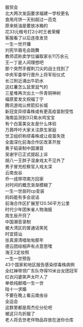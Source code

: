 服贸会  
北大两次发函要求福建一学校更名  
食用月饼一天别超过一百克  
原来蚝油是要放冰箱的  
花33元租号打2小时王者荣耀  
客服看了以后连夜发货  
一生一世开播  
刘宪华眉毛会跳舞  
教师谎称卖学位骗取家长11万余元  
王一丁是人间理想吧  
那个突然手握刺刀尖的战士找到了  
中央军委举行晋升上将军衔仪式  
长江附近涌出牛奶水  
这红薯怎么鼠里鼠气的  
三星堆再次出土一件青铜神树  
福原爱发文祝福丁宁  
腾讯游戏认修箭扣长城  
新冠变异缪毒株或有更高疫苗耐受性  
海南监测到3只紫水鸡宝宝  
有个白富美女友是什么体验  
万茜呼吁大家关注原生家庭  
世卫组织称缪毒株或让疫苗失效  
全面深化前海合作区改革开放  
黄子韬录制中国潮音  
吴谢宇已正式提起上诉  
胡八一王胖子湿身戏太不见外了  
男子冒充检察官入戏太深  
云南虫谷  
乔一成带项南方回家  
对时间的概念渐渐模糊了  
一生一世辰时cp变装  
妈妈能有多会说话  
前海合作区扩展至120.56平方公里  
时代少年团朱雀人物海报  
周生辰开窍了  
中国潮音录制  
被大湾区的普通话笑死  
时宜搭讪  
张真源清唱匆匆那年  
德云团综相声有点意思嘿  
海王2定妆照  
一生一世预告  
43个国家和地区报告感染缪毒株病例  
全红婵带领广东队夺得10米台女团冠军  
红衣闪婆笑声太吓人了  
单依纯献唱一生一世  
陆十一求婚  
不要在晚上看云南虫谷  
全运会  
这群里都是周杰伦分伦吧  
被这只鸟折服了  
老人将去世老伴物品存放在迷你仓库  
